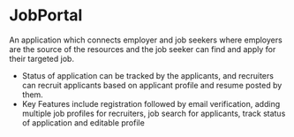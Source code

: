 # JobPortal

An application which connects employer and job seekers where employers are the source of the resources and the job seeker can find and apply for their targeted job.
* Status of application can be tracked by the applicants, and recruiters can recruit applicants based on applicant profile and resume posted by them.
* Key Features include registration followed by email verification, adding multiple job profiles for recruiters, job search for applicants, track status of application and editable profile

